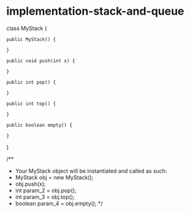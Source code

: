 # implementation-stack-and-queue
class MyStack {

    public MyStack() {
        
    }
    
    public void push(int x) {
        
    }
    
    public int pop() {
        
    }
    
    public int top() {
        
    }
    
    public boolean empty() {
        
    }
}

/**
 * Your MyStack object will be instantiated and called as such:
 * MyStack obj = new MyStack();
 * obj.push(x);
 * int param_2 = obj.pop();
 * int param_3 = obj.top();
 * boolean param_4 = obj.empty();
 */
